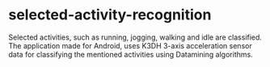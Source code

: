 selected-activity-recognition
=============================

Selected activities, such as running, jogging, walking and idle are classified. The application made for Android, uses K3DH 3-axis acceleration sensor data for classifying the mentioned activities using Datamining algorithms.
